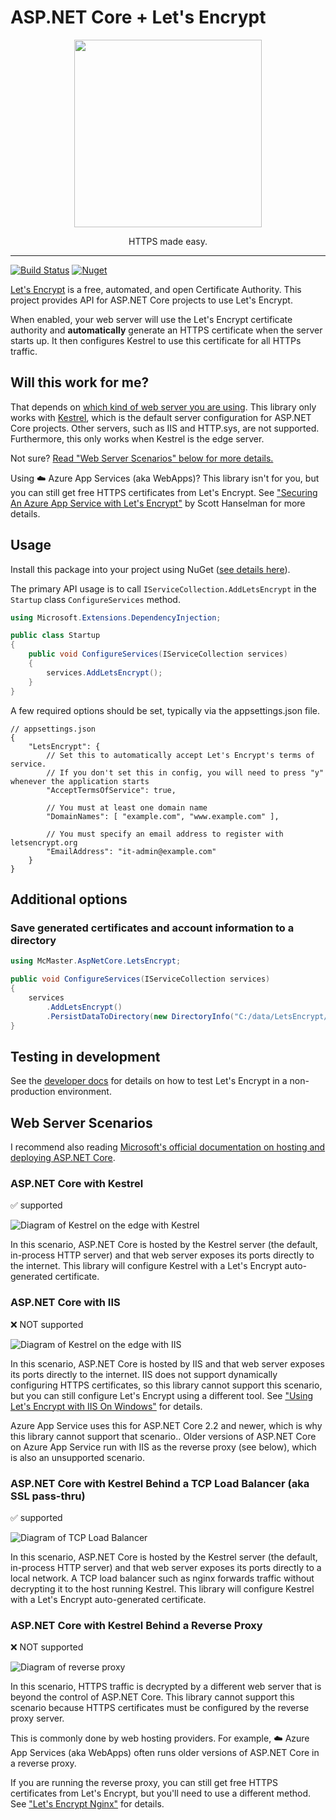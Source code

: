 ASP.NET Core + Let's Encrypt
============================

<div>
   <p align="center"><img src="https://letsencrypt.org/images/le-logo-wide.png" width="300" /></p>
   <p align="center">
HTTPS made easy.
    </p>
</div>

---------------------------

[![Build Status][azdo-badge]][azdo-url] [![Nuget][nuget-badge]][nuget-url]

[azdo-badge]: https://dev.azure.com/natemcmaster/github/_apis/build/status/LetsEncrypt?branchName=master
[azdo-url]: https://dev.azure.com/natemcmaster/github/_build/latest?definitionId=10&branchName=master
[nuget-badge]: https://img.shields.io/nuget/v/McMaster.AspNetCore.LetsEncrypt?color=blue
[nuget-url]: https://nuget.org/packages/McMaster.AspNetCore.LetsEncrypt

[Let's Encrypt](https://letsencrypt.org/) is a free, automated, and open Certificate Authority.
This project provides API for ASP.NET Core projects to use Let's Encrypt.

When enabled, your web server will use the Let's Encrypt certificate authority
and **automatically** generate an HTTPS certificate when the server starts up. It then configures Kestrel to use this certificate for all HTTPs traffic.

## Will this work for me?

That depends on [which kind of web server you are using](#web-server-scenarios). This library only works with [Kestrel](https://docs.microsoft.com/aspnet/core/fundamentals/servers/kestrel), which is the default server configuration for ASP.NET Core projects. Other servers, such as IIS and HTTP.sys, are not supported. Furthermore, this only works when Kestrel is the edge server.

Not sure? [Read "Web Server Scenarios" below for more details.](#web-server-scenarios)

Using :cloud: Azure App Services (aka WebApps)? This library isn't for you, but you can still get free HTTPS certificates from Let's Encrypt. See ["Securing An Azure App Service with Let's Encrypt"](https://www.hanselman.com/blog/SecuringAnAzureAppServiceWebsiteUnderSSLInMinutesWithLetsEncrypt.aspx) by Scott Hanselman for more details.

## Usage

Install this package into your project using NuGet ([see details here][nuget-url]).

The primary API usage is to call `IServiceCollection.AddLetsEncrypt` in the `Startup` class `ConfigureServices` method.

```csharp
using Microsoft.Extensions.DependencyInjection;

public class Startup
{
    public void ConfigureServices(IServiceCollection services)
    {
        services.AddLetsEncrypt();
    }
}
```

A few required options should be set, typically via the appsettings.json file.

```jsonc
// appsettings.json
{
    "LetsEncrypt": {
        // Set this to automatically accept Let's Encrypt's terms of service.
        // If you don't set this in config, you will need to press "y" whenever the application starts
        "AcceptTermsOfService": true,

        // You must at least one domain name
        "DomainNames": [ "example.com", "www.example.com" ],

        // You must specify an email address to register with letsencrypt.org
        "EmailAddress": "it-admin@example.com"
    }
}
```

## Additional options

### Save generated certificates and account information to a directory

```c#
using McMaster.AspNetCore.LetsEncrypt;

public void ConfigureServices(IServiceCollection services)
{
    services
        .AddLetsEncrypt()
        .PersistDataToDirectory(new DirectoryInfo("C:/data/LetsEncrypt/"), "Password123");
}
```

## Testing in development

See the [developer docs](./test/Integration/) for details on how to test Let's Encrypt in a non-production environment.

## Web Server Scenarios

I recommend also reading [Microsoft's official documentation on hosting and deploying ASP.NET Core](https://docs.microsoft.com/aspnet/core/host-and-deploy/).

### ASP.NET Core with Kestrel

:white_check_mark: supported

![Diagram of Kestrel on the edge with Kestrel](https://i.imgur.com/vhQTgUe.png)

In this scenario, ASP.NET Core is hosted by the Kestrel server (the default, in-process HTTP server) and that web server exposes its ports directly to the internet. This library will configure Kestrel with a Let's Encrypt auto-generated certificate.

### ASP.NET Core with IIS

:x: NOT supported

![Diagram of Kestrel on the edge with IIS](https://i.imgur.com/PmrcLkN.png)

In this scenario, ASP.NET Core is hosted by IIS and that web server exposes its ports directly to the internet. IIS does not support dynamically configuring HTTPS certificates, so this library cannot support this scenario, but you can still configure Let's Encrypt using a different tool. See ["Using Let's Encrypt with IIS On Windows"](https://weblog.west-wind.com/posts/2016/feb/22/using-lets-encrypt-with-iis-on-windows) for details.

Azure App Service uses this for ASP.NET Core 2.2 and newer, which is why this library cannot support that scenario.. Older versions of ASP.NET Core on Azure App Service run with IIS as the reverse proxy (see below), which is also an unsupported scenario.


### ASP.NET Core with Kestrel Behind a TCP Load Balancer (aka SSL pass-thru)

:white_check_mark: supported

![Diagram of TCP Load Balancer](https://i.imgur.com/txqLTv5.png)

In this scenario, ASP.NET Core is hosted by the Kestrel server (the default, in-process HTTP server) and that web server exposes its ports directly to a local network. A TCP load balancer such as nginx forwards traffic without decrypting it to the host running Kestrel. This library will configure Kestrel with a Let's Encrypt auto-generated certificate.

### ASP.NET Core with Kestrel Behind a Reverse Proxy

:x: NOT supported

![Diagram of reverse proxy](https://i.imgur.com/LA4jms7.png)

In this scenario, HTTPS traffic is decrypted by a different web server that is beyond the control of ASP.NET Core. This library cannot support this scenario because HTTPS certificates must be configured by the reverse proxy server.

This is commonly done by web hosting providers. For example, :cloud: Azure App Services (aka WebApps) often runs older versions of ASP.NET Core in a reverse proxy.

If you are running the reverse proxy, you can still get free HTTPS certificates from Let's Encrypt, but you'll need to use a different method. See ["Let's Encrypt Nginx"](https://www.google.com/search?q=let%27s%20encrypt%20nginx) for details.
